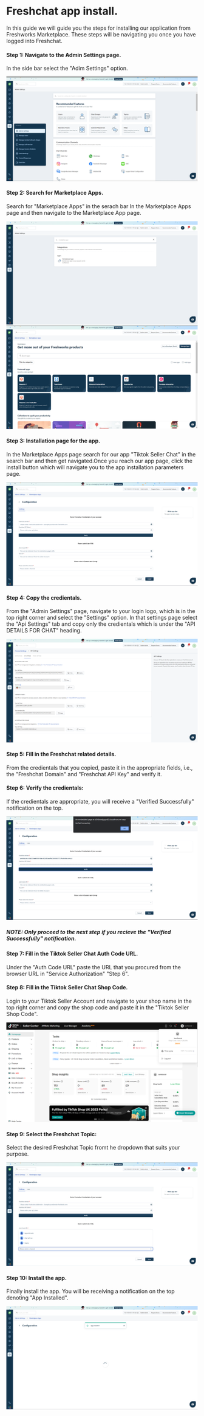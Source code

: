 # Freshchat app install.

In this guide we will guide you the steps for installing our application from Freshworks Marketplace. These steps will be navigating you once you have logged into Freshchat.

#### Step 1: Navigate to the Admin Settings page.

In the side bar select the "Adim Settings" option.

<img src="../freshchat_app_install/1-admin_page.png" alt="admin_page">

#### Step 2: Search for Marketplace Apps.

Search for "Marketplace Apps" in the serach bar In the Marketplace Apps page and then navigate to the Marketplace App page.

<img src="../freshchat_app_install/2-search_marketplace_app.png" alt="search_marketplace_app">

<img src="../freshchat_app_install/2-marketplace_app_page.png" alt="marketplace_app_page">

#### Step 3: Installation page for the app.

In the Marketplace Apps page search for our app "Tiktok Seller Chat" in the search bar and then get navigated.Once you reach our app page, click the install button which will navigate you to the app installation parameters page.

<img src="../freshchat_app_install/3-iparams_page.png" alt="iparams_page">

#### Step 4: Copy the  credientals.

From the "Admin Settings" page, navigate to your login logo, which is in the top right corner and select the "Settings" option. In that settings page select the "Api Settings" tab and copy only the credientals which is under the "API DETAILS FOR CHAT" heading.

<img src="../freshchat_app_install/4-api_settings_page.png" alt="api_settings_page">

#### Step 5: Fill in the Freshchat related details.

From the credientals that you copied, paste it in the appropriate fields, i.e., the "Freshchat Domain" and "Freshchat API Key" and verify it.

#### Step 6: Verify the credientals:

If the credientals are appropriate, you will receive a "Verified Successfully" notification on the top.

<img src="../freshchat_app_install/6-verified_successfully.png" alt="verified_successfully">

##### NOTE: Only proceed to the next step if you recieve the "Verified Successfully" notification.

#### Step 7: Fill in the Tiktok Seller Chat Auth Code URL.

Under the "Auth Code URL" paste the URL that you procured from the browser URL in "Service Authorization" "Step 6". 

#### Step 8: Fill in the Tiktok Seller Chat Shop Code.

Login to your Tiktok Seller Account and navigate to your shop name in the top right corner and copy the shop code and paste it in the "Tiktok Seller Shop Code".

<img src="../freshchat_app_install/8-shop_code.png" alt="shop_code">

#### Step 9: Select the Freshchat Topic:

Select the desired Freshchat Topic fromt he dropdown that suits your purpose.

<img src="../freshchat_app_install/9-select_freshchat_topic.png" alt="select_freshchat_topic">

#### Step 10: Install the app.

Finally install the app. You will be receiving a notification on the top denoting "App Installed".

<img src="../freshchat_app_install/10-app_installed_notification.png" alt="app_installed_notification">